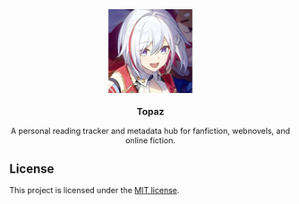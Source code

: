 <div align="center">

<img src="public/topaz.jpg" align="center" width="150px" height="150px">

<h3>Topaz</h3>
<p>A personal reading tracker and metadata hub for fanfiction, webnovels, and online fiction.</p>

</div>

## License

This project is licensed under the [MIT license](LICENSE).